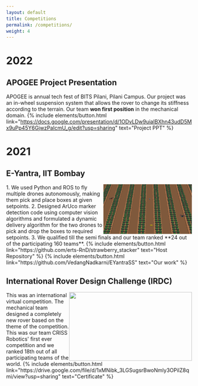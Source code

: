 ```yaml
---
layout: default
title: Competitions
permalink: /competitions/
weight: 4
---
```

# 2022
## APOGEE Project Presentation
APOGEE is annual tech fest of BITS Pilani, Pilani Campus. Our  project was an in-wheel suspension system that allows the rover to change its stiffness according to the terrain. Our team **won first position** in the mechanical domain. 
{% include elements/button.html link="https://docs.google.com/presentation/d/1ODvLDw9uiaIBXhn43udD5Mx9uPp45Y6GjwzPaIcmU_g/edit?usp=sharing" text="Project PPT" %}

# 2021
## **E-Yantra, IIT Bombay**
<img align ="right" src="/img/e_yantra.png" width="240" height="135 ">
1. We used Python and ROS to fly multiple drones autonomously, making them pick and place boxes at given setpoints.
2. Designed ArUco marker detection code using computer vision algorithms and formulated a dynamic delivery algorithm for the two drones to pick and drop the boxes to required setpoints.
3. We qualified till the semi finals and our team ranked **24 out of the participating 160 teams**.
<!-- <br clear="left"/> -->
{% include elements/button.html link="https://github.com/erts-RnD/strawberry_stacker" text="Host Repository" %}
{% include elements/button.html link="https://github.com/VedangNadkarni/EYantraSS" text="Our work" %}


## **International Rover Design Challenge (IRDC)**
<img align ="right" src="/img/IRDC_2021.png" width="333" height="187">
<!-- ### Tools: Fusion 360, ANSYS -->
This was an international virtual competition. The mechanical team designed a completely new rover based on the theme of the competition. This was our team CRISS Robotics' first ever competition and we ranked 18th out of all participating teams of the world.
{% include elements/button.html link="https://drive.google.com/file/d/1xMNibk_3LGSugsrBwoNmly3OPilZ8qmi/view?usp=sharing" text="Certificate" %}